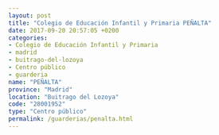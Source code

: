 ```yaml
---
layout: post
title: "Colegio de Educación Infantil y Primaria PEÑALTA"
date: 2017-09-20 20:57:05 +0200
categories:
- Colegio de Educación Infantil y Primaria
- madrid
- buitrago-del-lozoya
- Centro público
- guarderia
name: "PEÑALTA"
province: "Madrid"
location: "Buitrago del Lozoya"
code: "28001952"
type: "Centro público"
permalink: /guarderias/penalta.html
---
```

